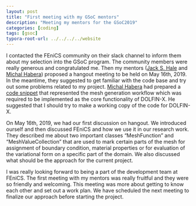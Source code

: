 ```yaml
---
layout: post
title: "First meeting with my GSoC mentors"
description: "Meeting my mentors for the GSoC2019"
categories: [coding]
tags: [gsoc]
typora-root-url: ../../../../website
---
```


I contacted the FEniCS community on their slack channel to inform them about my selection into the GSoC program. The community members were really generous and congratulated me. Then my mentors ([Jack S. Hale](https://github.com/jhale) and [Michal Habera](https://github.com/michalhabera)) proposed a hangout meeting to be held on May 16th, 2019. In the meantime, they suggested to get familiar with the code base and try out some problems related to my project. [Michal Habera](https://github.com/michalhabera) had prepared a [code snippet](https://gist.github.com/michalhabera/bbe8a17f788192e53fd758a67cbf3bed) that represented the mesh generation workflow which was required to be implemented as the core functionality of DOLFIN-X. He suggested that I should try to make a working copy of the code for DOLFIN-X.

On  May 16th, 2019, we had our first discussion on hangout. We introduced ourself and then discussed FEniCS and how we use it in our research work. They described me about two important classes “MeshFunction” and “MeshValueCollection” that are used to mark certain parts of the mesh for assignment of boundary condition, material properties or for evaluation of the variational form on a specific part of the domain. We also discussed what should be the approach for the current project.

I was really looking forward to being a part of the development team at FEniCS. The first meeting with my mentors was really fruitful and they were so friendly and welcoming. This meeting was more about getting to know each other and set out a work plan. We have scheduled the next meeting to finalize our approach before starting the project.

